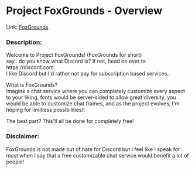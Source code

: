 # Project FoxGrounds - Overview
<p>Link: <a href="https://z4ckstudios.github.io/FoxGrounds/" target="new">FoxGrounds</a></p>

### Description:
<div>Welcome to Project FoxGrounds! (FoxGrounds for short)</div>
<div>say.. do you know what Discord is? If not, head on over to https://discord.com.</div>
<div>I like Discord but I'd rather not pay for subscription based services..</div>

<p></p>
<div>What is FoxGrounds?</div>
<div>Imagine a chat service where you can completely customize every aspect to your liking,
  fonts would be server-sided to allow great diversity,
  you would be able to customize chat frames,
and as the project evolves, I'm hoping for limitless possibilities!!</div>

<p></p>
<div>The best part? This'll all be done for completely free!</div>

### Disclaimer:
<p>FoxGrounds is not made out of hate for Discord but I feel like I speak for most when I say that a free customizable chat service would benefit a lot of people!</p>

